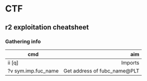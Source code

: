 # CTF

## r2 exploitation cheatsheet

### Gathering info

| cmd 			| aim 					|
------------------------|--------------------------------------:|
|ii [q]			|Imports				|
?v sym.imp.fuc_name	|Get address of fubc_name@PLT		|

